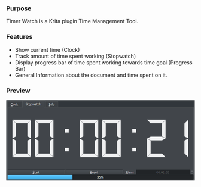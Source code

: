 ### Purpose

Timer Watch is a Krita plugin Time Management Tool.

### Features

* Show current time (Clock)
* Track amount of time spent working (Stopwatch)
* Display progress bar of time spent working towards time goal (Progress Bar)
* General Information about the document and time spent on it.


### Preview
![Picture](https://raw.githubusercontent.com/EyeOdin/timer_watch/master/timer_watch/Previews/timer_watch.png)
